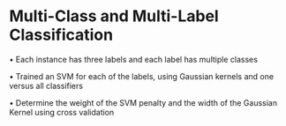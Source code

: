 # Multi-Class and Multi-Label Classification

•	Each instance has three labels and each label has multiple classes 

•	Trained an SVM for each of the labels, using Gaussian kernels and one versus all classifiers

•	Determine the weight of the SVM penalty and the width of the Gaussian Kernel using cross validation 
